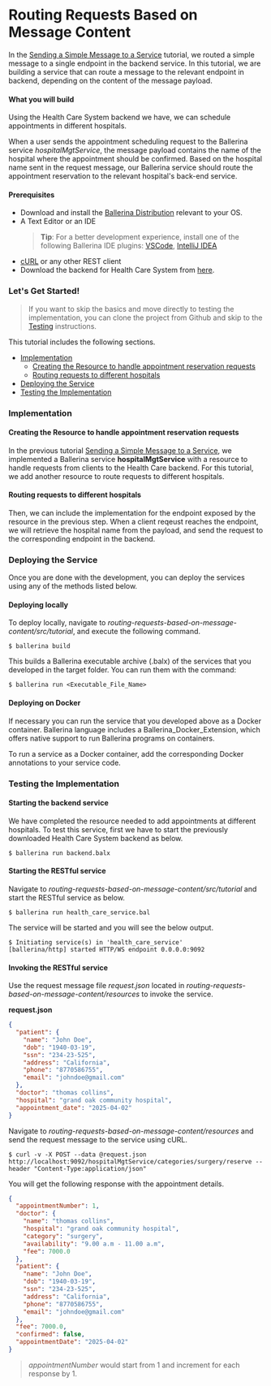 # Routing Requests Based on Message Content

In the [Sending a Simple Message to a Service](../../sending-a-simple-message-to-a-service/sending-a-simple-message-to-a-service/) tutorial, we routed a simple message to a single endpoint in the backend service.
In this tutorial, we are building a service that can route a message to the relevant endpoint in backend,
depending on the content of the message payload.

#### What you will build

Using the Health Care System backend we have, we can schedule appointments in different hospitals.

When a user sends the appointment scheduling request to the Ballerina service _hospitalMgtService_, the message payload contains the name of the hospital where the appointment should be confirmed. Based on the hospital name sent in the request message, our Ballerina service should route the appointment reservation to the relevant hospital's back-end service.

#### Prerequisites

- Download and install the [Ballerina Distribution](https://ballerina.io/learn/getting-started/) relevant to your OS.
- A Text Editor or an IDE
  > **Tip**: For a better development experience, install one of the following Ballerina IDE plugins: [VSCode](https://marketplace.visualstudio.com/items?itemName=ballerina.ballerina), [IntelliJ IDEA](https://plugins.jetbrains.com/plugin/9520-ballerina)
- [cURL](https://curl.haxx.se) or any other REST client
- Download the backend for Health Care System from [here](#).

### Let's Get Started!

> If you want to skip the basics and move directly to testing the implementation, you can clone the project from Github and skip to the [Testing](#testing) instructions.

This tutorial includes the following sections.

- [Implementation](#implementation)
  - [Creating the Resource to handle appointment reservation requests](#creating-the-resource-to-handle-appointment-reservation-requests)
  - [Routing requests to different hospitals](#routing-requests-to-different-hospitals)
- [Deploying the Service](#deploying-the-service)
- [Testing the Implementation](#testing-the-implementation)

### Implementation

#### Creating the Resource to handle appointment reservation requests

In the previous tutorial [Sending a Simple Message to a Service](../../sending-a-simple-message-to-a-service/sending-a-simple-message-to-a-service/), we implemented a Ballerina service **hospitalMgtService** with a resource to handle requests from clients to the Health Care backend. For this tutorial, we add another resource to route requests to different hospitals.

<!-- INCLUDE_CODE_SEGMENT: { file: src/tutorial/health_care_service.bal, segment: segment_1 } -->

#### Routing requests to different hospitals

Then, we can include the implementation for the endpoint exposed by the resource in the previous step. When a client reqeust reaches the endpoint, we will retrieve the hospital name from the payload, and send the request to the corresponding endpoint in the backend.

<!-- INCLUDE_CODE_SEGMENT: { file: src/tutorial/health_care_service.bal, segment: segment_2 } -->

### Deploying the Service

Once you are done with the development, you can deploy the services using any of the methods listed below.

#### Deploying locally

To deploy locally, navigate to *routing-requests-based-on-message-content/src/tutorial*, and execute the following command.

```
$ ballerina build
```

This builds a Ballerina executable archive (.balx) of the services that you developed in the target folder.
You can run them with the command:

```
$ ballerina run <Executable_File_Name>
```

#### Deploying on Docker

If necessary you can run the service that you developed above as a Docker container. Ballerina language includes a Ballerina_Docker_Extension, which offers native support to run Ballerina programs on containers.

To run a service as a Docker container, add the corresponding Docker annotations to your service code.

### Testing the Implementation

#### Starting the backend service

We have completed the resource needed to add appointments at different hospitals. To test this service, first we have to start the previously downloaded Health Care System backend as below.

```
$ ballerina run backend.balx
```

#### Starting the RESTful service

Navigate to *routing-requests-based-on-message-content/src/tutorial* and start the RESTful service as below.

```
$ ballerina run health_care_service.bal
```

The service will be started and you will see the below output.

```
$ Initiating service(s) in 'health_care_service'
[ballerina/http] started HTTP/WS endpoint 0.0.0.0:9092
```

#### Invoking the RESTful service

Use the request message file _request.json_ located in *routing-requests-based-on-message-content/resources* to invoke the service.

**request.json**

```json
{
  "patient": {
    "name": "John Doe",
    "dob": "1940-03-19",
    "ssn": "234-23-525",
    "address": "California",
    "phone": "8770586755",
    "email": "johndoe@gmail.com"
  },
  "doctor": "thomas collins",
  "hospital": "grand oak community hospital",
  "appointment_date": "2025-04-02"
}
```

Navigate to *routing-requests-based-on-message-content/resources* and send the request message to the service using cURL.

```
$ curl -v -X POST --data @request.json http://localhost:9092/hospitalMgtService/categories/surgery/reserve --header "Content-Type:application/json"
```

You will get the following response with the appointment details.

```json
{
  "appointmentNumber": 1,
  "doctor": {
    "name": "thomas collins",
    "hospital": "grand oak community hospital",
    "category": "surgery",
    "availability": "9.00 a.m - 11.00 a.m",
    "fee": 7000.0
  },
  "patient": {
    "name": "John Doe",
    "dob": "1940-03-19",
    "ssn": "234-23-525",
    "address": "California",
    "phone": "8770586755",
    "email": "johndoe@gmail.com"
  },
  "fee": 7000.0,
  "confirmed": false,
  "appointmentDate": "2025-04-02"
}
```

> *appointmentNumber* would start from 1 and increment for each response by 1.
